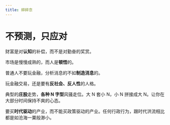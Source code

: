 ```yaml
---
title: 碎碎念
---
```


<SpeechButton />

# 不预测，只应对

财富是对**认知**的补偿，而不是对勤奋的奖赏。

市场是慢慢成熟的，而人是**顿悟**的。

普通人不要玩金融，分析消息的不如**制造消息**的。

玩金融交易，还是要有**反社会、反人性**的人格。

典型的**庄股**走势，**各种 N 字型**风骚走位。大 N 套小 N，小 N 拼接成大 N。让你在大部分时间保持不爽的心态。

要买**时代驱动**的产业，而不能买政策驱动的产业。任何行政行为，跟时代洪流相比都是如沧海一粟般渺小。
